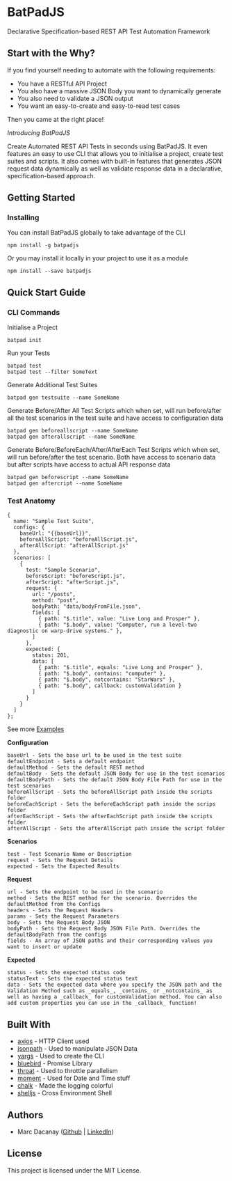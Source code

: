 # BatPadJS
Declarative Specification-based REST API Test Automation Framework

## Start with the Why?
If you find yourself needing to automate with the following requirements:
- You have a RESTful API Project
- You also have a massive JSON Body you want to dynamically generate
- You also need to validate a JSON output
- You want an easy-to-create and easy-to-read test cases

Then you came at the right place!

_Introducing BatPadJS_

Create Automated REST API Tests in seconds using BatPadJS. It even features an easy to use CLI that allows you to initialise a project, create test suites and scripts. It also comes with built-in features that generates JSON request data dynamically as well as validate response data in a declarative, specification-based approach.

## Getting Started
### Installing

You can install BatPadJS globally to take advantage of the CLI

```
npm install -g batpadjs
```

Or you may install it locally in your project to use it as a module

```
npm install --save batpadjs
```

## Quick Start Guide

### CLI Commands

Initialise a Project
```
batpad init
```
Run your Tests
```
batpad test
batpad test --filter SomeText
```
Generate Additional Test Suites
```
batpad gen testsuite --name SomeName
```
Generate Before/After All Test Scripts which when set, will run before/after all the test scenarios in the test suite and have access to configuration data
```
batpad gen beforeallscript --name SomeName
batpad gen afterallscript --name SomeName
```
Generate Before/BeforeEach/After/AfterEach Test Scripts which when set, will run before/after the test scenario. Both have access to scenario data but after scripts have access to actual API response data
```
batpad gen beforescript --name SomeName
batpad gen aftercript --name SomeName
```

### Test Anatomy
```
{
  name: "Sample Test Suite",
  configs: {
    baseUrl: "{{baseUrl}}",
    beforeAllScript: "beforeAllScript.js",
    afterAllScript: "afterAllScript.js"
  },
  scenarios: [
    {
      test: "Sample Scenario",
      beforeScript: "beforeScript.js",
      afterScript: "afterScript.js",
      request: {
        url: "/posts",
        method: "post",
        bodyPath: "data/bodyFromFile.json",
        fields: [
          { path: "$.title", value: "Live Long and Prosper" },
          { path: "$.body", value: "Computer, run a level-two diagnostic on warp-drive systems." },
        ]
      },
      expected: {
        status: 201,
        data: [
          { path: "$.title", equals: "Live Long and Prosper" },
          { path: "$.body", contains: "computer" },
          { path: "$.body", notcontains: "StarWars" },
          { path: "$.body", callback: customValidation }
        ]
      }
    }
  ]
};

```
See more [Examples](https://github.com/marcdacz/BatPadJS/tree/master/examples)

**Configuration**

```
baseUrl - Sets the base url to be used in the test suite
defaultEndpoint - Sets a default endpoint
defaultMethod - Sets the default REST method
defaultBody - Sets the default JSON Body for use in the test scenarios
defaultBodyPath - Sets the default JSON Body File Path for use in the test scenarios
beforeAllScript - Sets the beforeAllScript path inside the scripts folder
beforeEachScript - Sets the beforeEachScript path inside the scrips folder
afterEachScript - Sets the afterEachScript path inside the scripts folder
afterAllScript - Sets the afterAllScript path inside the script folder
```

**Scenarios**
```
test - Test Scenario Name or Description
request - Sets the Request Details
expected - Sets the Expected Results

```

**Request**
```
url - Sets the endpoint to be used in the scenario
method - Sets the REST method for the scenario. Overrides the defaultMethod from the Configs
headers - Sets the Request Headers
params - Sets the Request Parameters
body - Sets the Request Body JSON
bodyPath - Sets the Request Body JSON File Path. Overrides the defaultBodyPath from the configs
fields - An array of JSON paths and their corresponding values you want to insert or update
```

**Expected**
```
status - Sets the expected status code
statusText - Sets the expected status text
data - Sets the expected data where you specify the JSON path and the Validation Method such as _equals_, _contains_ or _notcontains_ as well as having a _callback_ for customValidation method. You can also add custom properties you can use in the _callback_ function!
```

## Built With

* [axios](https://github.com/axios/axios) - HTTP Client used
* [jsonpath](https://github.com/dchester/jsonpath) - Used to manipulate JSON Data
* [yargs](https://github.com/yargs/yargs) - Used to create the CLI
* [bluebird](https://github.com/petkaantonov/bluebird) - Promise Library
* [throat](https://github.com/ForbesLindesay/throat) - Used to throttle parallelism
* [moment](https://github.com/moment/moment) - Used for Date and Time stuff
* [chalk](https://github.com/chalk/chalk) - Made the logging colorful
* [shelljs](https://github.com/shelljs/shelljs) - Cross Environment Shell

## Authors

* Marc Dacanay ([Github](https://github.com/marcdacz) | [LinkedIn](https://www.linkedin.com/in/marcdacanay/))

## License

This project is licensed under the MIT License.

